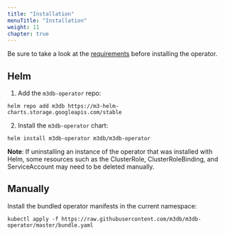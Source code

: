 ```yaml
---
title: "Installation"
menuTitle: "Installation"
weight: 11
chapter: true
---
```


Be sure to take a look at the [requirements](/docs/v0.15.17/operator/getting_started/requirements) before installing the operator.

## Helm

1. Add the `m3db-operator` repo:

```
helm repo add m3db https://m3-helm-charts.storage.googleapis.com/stable
```

2. Install the `m3db-operator` chart:

```
helm install m3db-operator m3db/m3db-operator
```

**Note**: If uninstalling an instance of the operator that was installed with Helm, some resources such as the
ClusterRole, ClusterRoleBinding, and ServiceAccount may need to be deleted manually.


## Manually

Install the bundled operator manifests in the current namespace:

```
kubectl apply -f https://raw.githubusercontent.com/m3db/m3db-operator/master/bundle.yaml
```
